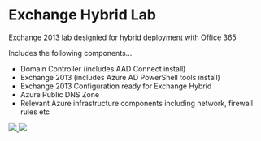 # Exchange Hybrid Lab

<p>Exchange 2013 lab designied for hybrid deployment with Office 365</p>

<p>Includes the following components...</p>
<ul>
<li>Domain Controller (includes AAD Connect install) </li>
<li>Exchange 2013 (includes Azure AD PowerShell tools install)</li>
<li>Exchange 2013 Configuration ready for Exchange Hybrid</li>
<li>Azure Public DNS Zone</li>
<li>Relevant Azure infrastructure components including network, firewall rules etc</li>
</ul>

<a href="https://portal.azure.com/#create/Microsoft.Template/uri/https%3A%2F%2Fraw.githubusercontent.com%2FHaasHe%2Fexglobal%2Fmaster%2Fazuredeploy.json" target="_blank">
    <img src="http://azuredeploy.net/deploybutton.png"/>
</a>
<a href="http://armviz.io/#/?load=https%3A%2F%2Fraw.githubusercontent.com%2FHaasHe%2Fexglobal%2Fmaster%2Fazuredeploy.json" target="_blank">
    <img src="http://armviz.io/visualizebutton.png"/>
</a>
